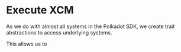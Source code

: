 # Execute XCM

As we do with almost all systems in the Polkadot SDK, we create trait abstractions to access underlying systems.

This allows us to
